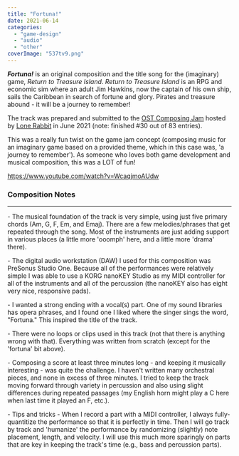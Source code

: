 ```yaml
---
title: "Fortuna!"
date: 2021-06-14
categories: 
  - "game-design"
  - "audio"
  - "other"
coverImage: "537tv9.png"
---
```


**_Fortuna!_** is an original composition and the title song for the (imaginary) game, _Return to Treasure Island_. _Return to Treasure Island_ is an RPG and economic sim where an adult Jim Hawkins, now the captain of his own ship, sails the Caribbean in search of fortune and glory. Pirates and treasure abound - it will be a journey to remember!

The track was prepared and submitted to the [OST Composing Jam](https://itch.io/jam/ost-composing-jam) hosted by [Lone Rabbit](https://lonerabbit.itch.io/) in June 2021 (note: finished #30 out of 83 entries).

This was a really fun twist on the game jam concept (composing music for an imaginary game based on a provided theme, which in this case was, 'a journey to remember'). As someone who loves both game development and musical composition, this was a LOT of fun!

https://www.youtube.com/watch?v=WcaqjmoAUdw

### Composition Notes

* * *

\- The musical foundation of the track is very simple, using just five primary chords (Am, G, F, Em, and Emaj). There are a few melodies/phrases that get repeated through the song. Most of the instruments are just adding support in various places (a little more 'ooomph' here, and a little more 'drama' there).

\- The digital audio workstation (DAW) I used for this composition was PreSonus Studio One. Because all of the performances were relatively simple I was able to use a KORG nanoKEY Studio as my MIDI controller for all of the instruments and all of the percussion (the nanoKEY also has eight very nice, responsive pads).

\- I wanted a strong ending with a vocal(s) part. One of my sound libraries has opera phrases, and I found one I liked where the singer sings the word, "Fortuna." This inspired the title of the track.

\- There were no loops or clips used in this track (not that there is anything wrong with that). Everything was written from scratch (except for the 'fortuna' bit above).

\- Composing a score at least three minutes long - and keeping it musically interesting - was quite the challenge. I haven't written many orchestral pieces, and none in excess of three minutes. I tried to keep the track moving forward through variety in percussion and also using slight differences during repeated passages (my English horn might play a C here when last time it played an F, etc.).

\- Tips and tricks - When I record a part with a MIDI controller, I always fully-quantitize the performance so that it is perfectly in time. Then I will go track by track and 'humanize' the performance by randomizing (slightly) note placement, length, and velocity. I will use this much more sparingly on parts that are key in keeping the track's time (e.g., bass and percussion parts).
